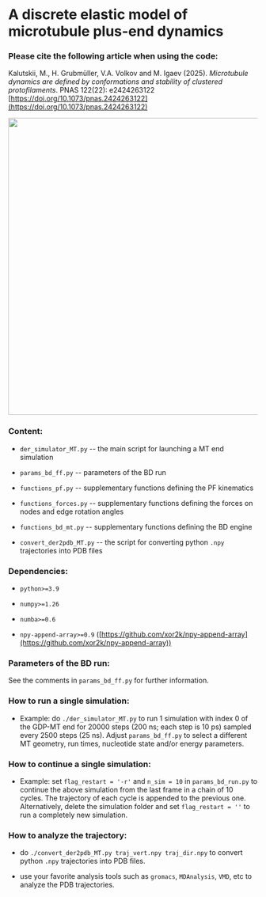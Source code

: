 # A discrete elastic model of microtubule plus-end dynamics

### Please cite the following article when using the code:

Kalutskii, M., H. Grubmüller, V.A. Volkov and M. Igaev (2025). *Microtubule dynamics are defined by conformations and stability of clustered protofilaments*. PNAS 122(22): e2424263122 [https://doi.org/10.1073/pnas.2424263122](https://doi.org/10.1073/pnas.2424263122)

<img src="mt_movie.gif" width="600">

### Content:

* `der_simulator_MT.py` -- the main script for launching a MT end simulation

* `params_bd_ff.py` -- parameters of the BD run

* `functions_pf.py` -- supplementary functions defining the PF kinematics

* `functions_forces.py` -- supplementary functions defining the forces on nodes and edge rotation angles

* `functions_bd_mt.py` -- supplementary functions defining the BD engine

* `convert_der2pdb_MT.py` -- the script for converting python `.npy` trajectories into PDB files

### Dependencies:

* `python>=3.9`

* `numpy>=1.26`

* `numba>=0.6`

* `npy-append-array>=0.9` ([https://github.com/xor2k/npy-append-array](https://github.com/xor2k/npy-append-array))

### Parameters of the BD run:

See the comments in `params_bd_ff.py` for further information.

### How to run a single simulation:

* Example: do `./der_simulator_MT.py` to run 1 simulation with index 0 of the GDP-MT end for 20000 steps
  (200 ns; each step is 10 ps) sampled every 2500 steps (25 ns). Adjust `params_bd_ff.py` to select a
  different MT geometry, run times, nucleotide state and/or energy parameters.

### How to continue a single simulation:

* Example: set `flag_restart = '-r'` and `n_sim = 10` in `params_bd_run.py` to continue the above simulation
  from the last frame in a chain of 10 cycles. The trajectory of each cycle is appended to the previous one.
  Alternatively, delete the simulation folder and set `flag_restart = ''` to run a completely new
  simulation.

### How to analyze the trajectory:

* do `./convert_der2pdb_MT.py traj_vert.npy traj_dir.npy` to convert python `.npy` trajectories into
  PDB files.

* use your favorite analysis tools such as `gromacs`, `MDAnalysis`, `VMD`, etc to analyze the PDB
  trajectories.

